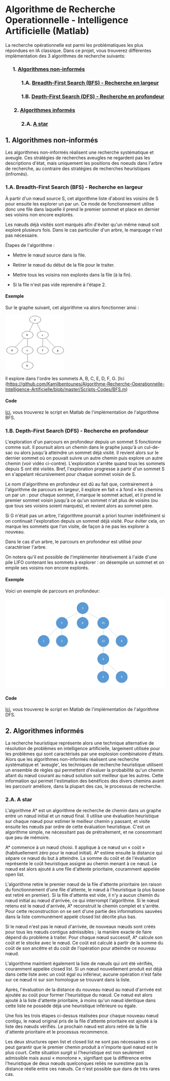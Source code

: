 # Algorithme de Recherche Operationnelle - Intelligence Artificielle (Matlab)

La recherche opérationnelle est parmi les problématiques les plus répondues en IA classique. Dans ce projet, vous trouverez différentes implémentation des 3 algorithmes de recherche suivants: 

### &nbsp;&nbsp;&nbsp;&nbsp;&nbsp;&nbsp;1. [Algorithmes non-informés](https://github.com/Kamilbentounes/Algorithme-Recherche-Operationnelle-Intelligence-Artificielle#1-algorithmes-non-inform%C3%A9s-1)
### &nbsp;&nbsp;&nbsp;&nbsp;&nbsp;&nbsp;&nbsp;&nbsp;&nbsp;&nbsp;&nbsp;&nbsp; 1.A. [Breadth-First Search (BFS) - Recherche en largeur](https://github.com/Kamilbentounes/Algorithme-Recherche-Operationnelle-Intelligence-Artificielle#1a-breadth-first-search-bfs---recherche-en-largeur)
### &nbsp;&nbsp;&nbsp;&nbsp;&nbsp;&nbsp;&nbsp;&nbsp;&nbsp;&nbsp;&nbsp;&nbsp; 1.B. [Depth-First Search (DFS) - Recherche en profondeur](https://github.com/Kamilbentounes/Algorithme-Recherche-Operationnelle-Intelligence-Artificielle#1b-depth-first-search-dfs---recherche-en-profondeur)
### &nbsp;&nbsp;&nbsp;&nbsp;&nbsp;&nbsp; 2. [Algorithmes informés](https://github.com/Kamilbentounes/Algorithme-Recherche-Operationnelle-Intelligence-Artificielle#2-algorithmes-inform%C3%A9s)
### &nbsp;&nbsp;&nbsp;&nbsp;&nbsp;&nbsp;&nbsp;&nbsp;&nbsp;&nbsp;&nbsp;&nbsp; 2.A. [A star](https://github.com/Kamilbentounes/Algorithme-Recherche-Operationnelle-Intelligence-Artificielle#2a-a-star)

## 1. Algorithmes non-informés

Les algorithmes non-informés réalisent une recherche systématique et aveugle. Ces stratégies de recherches aveugles ne regardent pas les descriptions d'état, mais uniquement les positions des noeuds dans l'arbre de recherche, au contraire des stratégies de recherches heuristiques (infromés).

### 1.A. Breadth-First Search (BFS) - Recherche en largeur

À partir d'un nœud source S, cet algorithme liste d'abord les voisins de S pour ensuite les explorer un par un. Ce mode de fonctionnement utilise donc une file dans laquelle il prend le premier sommet et place en dernier ses voisins non encore explorés.

Les nœuds déjà visités sont marqués afin d'éviter qu'un même nœud soit exploré plusieurs fois. Dans le cas particulier d'un arbre, le marquage n'est pas nécessaire.

Étapes de l'algorithme :

* Mettre le nœud source dans la file.

* Retirer le nœud du début de la file pour le traiter.

* Mettre tous les voisins non explorés dans la file (à la fin).

* Si la file n'est pas vide reprendre à l'étape 2.

#### Exemple

Sur le graphe suivant, cet algorithme va alors fonctionner ainsi :

![](Images/BFS.gif)

Il explore dans l'ordre les sommets A, B, C, E, D, F, G.
]Ici (https://github.com/Kamilbentounes/Algorithme-Recherche-Operationnelle-Intelligence-Artificielle/blob/master/Scripts-Codes/BFS.m)
#### Code

[Ici](https://github.com/Kamilbentounes/Algorithme-Recherche-Operationnelle-Intelligence-Artificielle/blob/master/Scripts-Codes/BFS.m), vous trouverez le script en Matlab de l'implémentation de l'algorithme BFS.

### 1.B. Depth-First Search (DFS) - Recherche en profondeur

L'exploration d'un parcours en profondeur depuis un sommet S fonctionne comme suit. Il poursuit alors un chemin dans le graphe jusqu'à un cul-de-sac ou alors jusqu'à atteindre un sommet déjà visité. Il revient alors sur le dernier sommet où on pouvait suivre un autre chemin puis explore un autre chemin (voir vidéo ci-contre). L'exploration s'arrête quand tous les sommets depuis S ont été visités. Bref, l'exploration progresse à partir d'un sommet S en s'appelant récursivement pour chaque sommet voisin de S.

Le nom d'algorithme en profondeur est dû au fait que, contrairement à l'algorithme de parcours en largeur, il explore en fait « à fond » les chemins un par un : pour chaque sommet, il marque le sommet actuel, et il prend le premier sommet voisin jusqu'à ce qu'un sommet n'ait plus de voisins (ou que tous ses voisins soient marqués), et revient alors au sommet père.

Si G n'était pas un arbre, l'algorithme pourrait a priori tourner indéfiniment si on continuait l'exploration depuis un sommet déjà visité. Pour éviter cela, on marque les sommets que l'on visite, de façon à ne pas les explorer à nouveau.

Dans le cas d'un arbre, le parcours en profondeur est utilisé pour caractériser l'arbre.

On notera qu'il est possible de l'implémenter itérativement à l'aide d'une pile LIFO contenant les sommets à explorer : on désempile un sommet et on empile ses voisins non encore explorés.

#### Exemple

Voici un exemple de parcours en profondeur:

![](Images/DFS.gif)

#### Code

[Ici](https://github.com/Kamilbentounes/Algorithme-Recherche-Operationnelle-Intelligence-Artificielle/blob/master/Scripts-Codes/DFS.m), vous trouverez le script en Matlab de l'implémentation de l'algorithme DFS.

## 2. Algorithmes informés 

La recherche heuristique représente alors une technique alternative de résolution de problèmes en intelligence artificielle, largement utilisée pour les problèmes qui sont caractérisés par une explosion combinatoire d'états. Alors que les algorithmes non-informés réalisent une recherche systématique et 'aveugle', les techniques de recherche heuristique utilisent un ensemble de règles qui permettent d'évaluer la probabilité qu'un chemin allant du nœud courant au nœud solution soit meilleur que les autres. Cette information qui permet l'estimation des bénéfices des divers chemins avant les parcourir améliore, dans la plupart des cas, le processus de recherche.

### 2.A. A star

L'algorithme A* est un algorithme de recherche de chemin dans un graphe entre un nœud initial et un nœud final. Il utilise une évaluation heuristique sur chaque nœud pour estimer le meilleur chemin y passant, et visite ensuite les nœuds par ordre de cette évaluation heuristique. C'est un algorithme simple, ne nécessitant pas de prétraitement, et ne consommant que peu de mémoire.

A* commence à un nœud choisi. Il applique à ce nœud un « coût » (habituellement zéro pour le nœud initial). A* estime ensuite la distance qui sépare ce nœud du but à atteindre. La somme du coût et de l'évaluation représente le coût heuristique assigné au chemin menant à ce nœud. Le nœud est alors ajouté à une file d'attente prioritaire, couramment appelée open list.

L'algorithme retire le premier nœud de la file d'attente prioritaire (en raison du fonctionnement d'une file d'attente, le nœud à l'heuristique la plus basse est retiré en premier). Si la file d'attente est vide, il n'y a aucun chemin du nœud initial au nœud d'arrivée, ce qui interrompt l'algorithme. Si le nœud retenu est le nœud d'arrivée, A* reconstruit le chemin complet et s'arrête. Pour cette reconstruction on se sert d'une partie des informations sauvées dans la liste communément appelé closed list décrite plus bas.

Si le nœud n'est pas le nœud d'arrivée, de nouveaux nœuds sont créés pour tous les nœuds contigus admissibles ; la manière exacte de faire dépend du problème à traiter. Pour chaque nœud successif, A* calcule son coût et le stocke avec le nœud. Ce coût est calculé à partir de la somme du coût de son ancêtre et du coût de l'opération pour atteindre ce nouveau nœud.

L'algorithme maintient également la liste de nœuds qui ont été vérifiés, couramment appelée closed list. Si un nœud nouvellement produit est déjà dans cette liste avec un coût égal ou inférieur, aucune opération n'est faite sur ce nœud ni sur son homologue se trouvant dans la liste.

Après, l'évaluation de la distance du nouveau nœud au nœud d'arrivée est ajoutée au coût pour former l'heuristique du nœud. Ce nœud est alors ajouté à la liste d'attente prioritaire, à moins qu'un nœud identique dans cette liste ne possède déjà une heuristique inférieure ou égale.

Une fois les trois étapes ci-dessus réalisées pour chaque nouveau nœud contigu, le nœud original pris de la file d'attente prioritaire est ajouté à la liste des nœuds vérifiés. Le prochain nœud est alors retiré de la file d'attente prioritaire et le processus recommence.

Les deux structures open list et closed list ne sont pas nécessaires si on peut garantir que le premier chemin produit à n'importe quel nœud est le plus court. Cette situation surgit si l'heuristique est non seulement admissible mais aussi « monotone », signifiant que la différence entre l'heuristique de deux nœuds quelconques reliés ne surestime pas la distance réelle entre ces nœuds. Ce n'est possible que dans de très rares cas.
